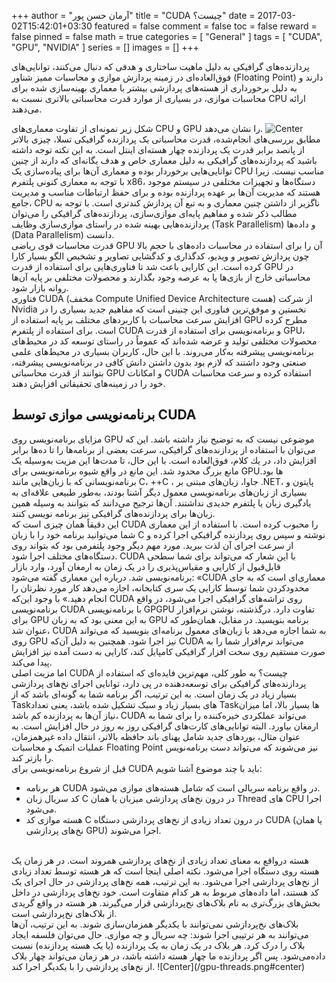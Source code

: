 +++
author = "آرمان حسن پور"
title = "CUDA چیست؟" 
date = 2017-03-02T15:42:01+03:30
featured = false
comment = false
toc = false
reward = false
pinned = false
math = true
categories = [
	"General"
]
tags = [
    "CUDA", "GPU", "NVIDIA"
]
series = []
images = []
+++

پردازنده‌های گرافیکی به دلیل ماهیت ساختاری و هدفی که دنبال می‌كنند‌، توانایی‌های فوق‌العاده‌ای در زمینه پردازش ‌موازی و محاسبات ممیز شناور (Floating Point) دارند و به دلیل برخورداری از هسته‌های پردازشی بیشتر با معماری بهینه‌سازی شده برای محاسبات موازی‌، در بسیاری از موارد قدرت محاسباتی بالاتری نسبت به CPU ارائه می‌دهند. 
<!--more-->
شکل زیر نمونه‌ای از تفاوت معماری‌های CPU و GPU را نشان می‌دهد.
![Center](/cpu-vs-gpu.png#center)
<br>
مطابق بررسی‌های انجام‌شده‌، قدرت محاسباتی یک پردازنده گرافیکی تسلا‌، چیزی بالاتر از پانصد برابر قدرت یک پردازنده چهار هسته‌ای اینتل است. به این نکته توجه داشته باشید که پردازنده‌های گرافیکی به دلیل معماری خاص و هدف یگانه‌ای که دارند از چنین توانایی‌هایی برخوردار بوده و معماری آن‌ها برای پیاده‌سازی یک CPU مناسب نیست. زیرا با توجه به معماری کنونی پلتفرم x86، دستگاه‌ها و تجهیزات مختلفی در سیستم موجود هستند که مدیریت آن‌ها بر عهده پردازنده بوده و برای حفظ ارتباطات مناسب و مدیریت جامع، CPU ناگزیر از داشتن چنین معماری و به تبع آن پردازش کندتری است. با توجه به مطالب ذکر شده و مفاهیم پایه‌ای موازی‌سازی، پردازنده‌های گرافیکی را می‌توان پردازنده‌هایی بهینه‌ شده در راستای موازی‌سازی وظایف (Task Parallelism) و داده‌ها (Data Parallelism) دانست.
<br>
قدرت محاسبات قوی ریاضی GPU آن را برای استفاده در محاسبات داده‌های با حجم بالا چون پردازش تصویر و ویدیو، کدگذاری و کدگشایی تصاویر و تشخیص الگو بسیار کارا كرده است. این کارایی باعث شد تا فناوری‌هایی برای استفاده از قدرت GPU در محاسباتی خارج از بازی‌ها پا به عرصه وجود بگذارند و محصولات مختلفی بر پایه آن‌ها روانه بازار شود.
<br>
فناوری CUDA (مخفف Compute Unified Device Architecture هست) از شرکت Nvidia نخستین و موفق‌ترین فناوری این چنینی است که مفاهیم جدید بسیاری را در افزایش سرعت محاسبات با کاربردهای مختلف بر پایه استفاده از GPU مطرح كرده است. برای استفاده از پلتفرم CUDA و برنامه‌نویسی برای استفاده از قدرت GPU، محصولات مختلفی تولید و عرضه شده‌اند که عموماً در راستای توسعه کد در محیط‌های برنامه‌نویسی پیشرفته به‌کار می‌روند. با این حال، کاربران بسیاری در محیط‌های علمی صنعتی وجود داشتند که لازم بود بدون داشتن دانش کافی در برنامه‌نویسی پیشرفته، بتوانند از قدرت محاسباتی GPU و امکانات CUDA استفاده كرده و سرعت محاسبات خود را در زمینه‌های تحقیقاتی افزایش دهند.
<br>
## برنامه‌نویسی موازی توسط CUDA 
مزایای برنامه‌نویسی روی GPU موضوعی نیست که به توضیح نیاز داشته باشد. این که می‌توان با استفاده از پردازنده‌های گرافیکی، سرعت بعضی از برنامه‌ها را تا ده‌ها برابر افزایش داد، در یك كلام، فوق‌العاده است. با این حال، تا مدت‌ها این مزیت به‌وسیله یک مانع بزرگ محدود شد. این مانع در واقع شیوه برنامه‌نویسی برای GPUها بود. برنامه‌نویسانی که با زبان‌هایی مانند C، ++C ، جاوا، زبان‌های مبتنی بر .NET، پایتون و بسیاری از زبان‌های برنامه‌نویسی معمول دیگر آشنا بودند، به‌طور طبیعی علاقه‌ای به یادگیری زبان یا پلتفرم جدیدی نداشتند. آن‌ها ترجیح می‌دانند که بتوانند به وسیله همین زبان‌ها برای پردازنده‌های گرافیکی نیز برنامه نویسی كنند.
<br>
این دقیقاً همان چیزی است که CUDA را محبوب کرده است. با استفاده از این معماری شما می‌توانید برنامه‌ خود را با زبان C نوشته و سپس روی پردازنده گرافیکی اجرا كرده و از سرعت اجرای آن لذت ببرید. مورد مهم دیگر وجود پلتفرمی بود که بتواند روی دستگاه‌های مختلف اجرا شود. CUDA با این شعار که می‌تواند برای شما سطحی قابل‌قبول از کارایی و مقیاس‌پذیری را در یک زمان به ارمغان آورد، وارد بازار برنامه‌نویسی شد. درباره این معماری گفته می‌شود‌: «CUDA معماری‌ای است که به جای محدود‌کردن شما توسط کارایی یک سری کتابخانه، اجازه می‌دهد کار مورد نظرتان را انجام دهید.» با وجود این‌که CUDA روی تراشه‌های گرافیكی اجرا می‌شود، در واقع برنامه‌نویسی CUDA با برنامه‌نویسی GPGPU تفاوت دارد. درگذشته، نوشتن نرم‌افزار برای GPU به این معنی بود که به زبان GPU برنامه بنویسید. در مقابل، همان‌طور که عنوان شد، CUDA به شما اجازه می‌دهد با زبان‌های معمول برنامه‌ای بنویسید که می‌تواند روی GPU نیز اجرا شود. همچنین به دلیل آن‌که CUDA می‌تواند نرم‌افزار شما را به صورت مستقیم روی سخت افزار گرافیکی کامپایل کند، کارایی به دست آمده نیز افزایش پیدا می‌کند.
<br> 
اما مزیت اصلی CUDA چیست؟ به طور کلی، مهم‌ترین فایده‌ای که استفاده از پردازنده‌های گرافیکی برای توسعه‌دهنده در پی دارد، توانایی اجرای نخ‌های پردازشی بسیار زیاد در یک زمان است. به این ترتیب، اگر برنامه شما به گونه‌ای باشد که از Taskهای بسیار زیاد و سبک تشکیل شده باشد، یعنی تعداد Taskها بسیار بالا، اما میزان نیاز آن‌ها به پردازنده کم باشد، CUDA می‌تواند عملکردی خیره‌کننده را برای شما به ارمغان بیاورد. البته توانایی‌های کارت‌های گرافیکی روز به روز در حال افزایش است. به عنوان مثال، بورد‌های جدید شامل پهنای باند حافظه بالاتر، انتقال داده غیرهمزمان، عملیات اتمیک و محاسبات Floating Point نیز می‌شوند که می‌تواند دست برنامه‌نویس را بازتر كند.
<br>
قبل از شروع برنامه‌نویسی برای CUDA باید با چند موضوع آشنا شویم‌:
-	هر برنامه CUDA در واقع برنامه سریالی است که شامل هسته‌های موازی می‌شود.
-	کد سریال زبان C در درون نخ‌های پردازشی میزبان یا همان Thread های CPU اجرا می‌شود.
-	هسته موازی کد C در درون تعداد زیادی از نخ‌های پردازشی دستگاه CUDA (یا همان نخ‌های پردازشی GPU) اجرا می‌شوند.
<br>
هسته در‌واقع به معنای تعداد زیادی از نخ‌های پردازشی همروند است. در هر زمان یک هسته روی دستگاه اجرا می‌شود. نکته اصلی اینجا است که هر هسته توسط تعداد زیادی از نخ‌های پردازشی اجرا می‌شود. به این ترتیب، همه نخ‌های پردازشی در حال اجرای یک کد هستند، اما داده‌های مربوط به هر کدام متفاوت است. خود نخ‌های پردازشی در داخل بخش‌های بزرگ‌تری به نام بلاک‌های نخ‌پردازشی قرار می‌گیرند. هر هسته در واقع گریدی از بلاک‌های نخ‌پردازشی است.
<br>
بلاک‌های نخ‌پردازشی نمی‌توانند با یکدیگر همزمان‌سازی شوند. به این ترتیب، آن‌ها می‌توانند به هر ترتیبی اجرا شوند‌: چه سریال و چه موازی. حال می‌توان فلسفه ایجاد بلاک را درک كرد. هر بلاک در یک زمان به یک پردازنده (یا یک هسته پردازنده) نسبت داده‌می‌شود. پس اگر پردازنده ما چهار هسته داشته باشد، در هر زمان می‌تواند چهار بلاک از نخ‌های پردازشی را با یکدیگر اجرا كند.
![Center](/gpu-threads.png#center)
<br>
